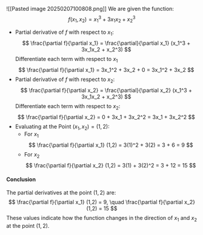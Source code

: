 ![[Pasted image 20250207100808.png]]
We are given the function: $$ f(x_1, x_2) = x_1^3 + 3x_1x_2 + x_2^3 $$
* Partial derivative of $f$ with respect to $x_1$: $$ \frac{\partial f}{\partial x_1} = \frac{\partial}{\partial x_1} (x_1^3 + 3x_1x_2 + x_2^3) $$ Differentiate each term with respect to $x_1$ $$ \frac{\partial f}{\partial x_1} = 3x_1^2 + 3x_2 + 0 = 3x_1^2 + 3x_2 $$ 
* Partial derivative of $f$ with respect to $x_2$: $$ \frac{\partial f}{\partial x_2} = \frac{\partial}{\partial x_2} (x_1^3 + 3x_1x_2 + x_2^3) $$ Differentiate each term with respect to $x_2$: $$ \frac{\partial f}{\partial x_2} = 0 + 3x_1 + 3x_2^2 = 3x_1 + 3x_2^2 $$ 
* Evaluating at the Point $(x_1, x_2) = (1,2)$: 
	* For $x_1$ $$ \frac{\partial f}{\partial x_1} (1,2) = 3(1)^2 + 3(2) = 3 + 6 = 9 $$
	* For $x_2$ $$ \frac{\partial f}{\partial x_2} (1,2) = 3(1) + 3(2)^2 = 3 + 12 = 15 $$
#### Conclusion
The partial derivatives at the point $(1,2)$ are: $$ \frac{\partial f}{\partial x_1} (1,2) = 9, \quad \frac{\partial f}{\partial x_2} (1,2) = 15 $$These values indicate how the function changes in the direction of $x_1$ and $x_2$ at the point $(1,2)$.